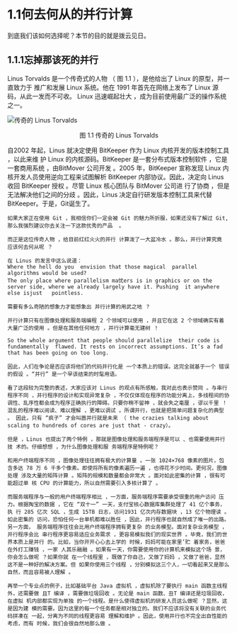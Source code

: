 # 1.1何去何从的并行计算

到底我们该如何选择呢？本节的目的就是拨云见日。
 

## 1.1.1忘掉那该死的并行

Linus Torvalds 是一个传奇式的人物 （ 图 1.1 ），是他给出了 Linux 的原型，并一直致力于 推广和发展 Linux 系统。他在 1991 年首先在网络上发布了 Linux 源码，从此一发而不可收。 Linux 迅速崛起壮大 ，成为目前使用最广泛的操作系统之一。

 ![传奇的 Linus Torvalds](image/chapter_01/00.png)
<center>图 1.1   传奇的 Linus Torvalds</center>





自2002 年起，Linus 就决定使用 BitKeeper 作为 Linux 内核开发的版本控制工具 ，以此来维 护 Linux 的内核源码。BitKeeper 是一套分布式版本控制软件 ，它是一套商用系统 ，由BitMover 公司开发 。2005 年，BitKeeper 宣称发现 Linux 内核开发人员使用逆向工程来试图解析 BitKeeper 内部协议。因此，决定向 Linus 收回 BitKeeper 授权 。尽管 Linux 核心团队与 BitMover 公司进 行了协商 ，但是无法解决他们之间的分歧 。因此，Linus 决定自行研发版本控制工具来代替 BitKeeper。于是，Git诞生了。


    如果大家正在使用 Git ，我相信你们一定会被 Git 的魅力所折服，如果还没有了解过 Git,那么我强烈建议你去关注一下这款优秀的产品  。

    而正是这位传奇人物 ，给目前红红火火的并行 计算泼了一大盆冷水 。那么，并行计算究竟 应该何去何从呢 ？

    在 Linus 的发言中这么说道：
    Where the hell do you  envision that those magical  parallel  algorithms would be used?
    The only place where parallelism ma忧ers is in graphics or on the server side, where we already largely have it. Pushing  it anywhere else isjust   pointless. 

    需要有多么奇陋的想象力才能想象出 并行计算的用武之地 ？

    并行计算只有在图像处理和服务端编程 2 个领域可以使用 ，并且它在这 2 个领域确实有着 大量广泛的使用 。但是在其他任何地方 ，并行计算毫无建树 ！

    So the whole argument that people should parallelize  their code is fundamentally  flawed. It rests on incorrect assumptions. It’s a fad that has been going on too long.

    因此，人们在争论是否应该将他们的代码并行化是 一个本质上的错误。这完全就基于一个 错误的假设 。“并行” 是一个早该结束的时髦用语。

    看了这段较为完整的表述，大家应该对 Linus 的观点有所感触，我对此也表示赞同 。与串行程序不同 ，并行程序的设计和实现异常复杂 ，不仅仅体现在程序的功能分离上，多线程间的协调性、乱序性都会成为程序正确执行的障碍。只要你稍不留神 ，就会失之毫厘 ，谬以千里 ！ 混乱的程序难以阅读、难以理解 ，更难以调试 。所谓并行，也就是把简单问题复杂化的典型 。 因此，只有 “疯子” 才会叫嚣并行就是未来 （ the crazies talking about scaling to hundreds of cores are just that - crazy）。

    但是 ，Linus 也提出了两个特例 ，那就是图像处理和服务端程序是可以 、也需要使用并行技 术的。仔细想想 ，为什么图像处理和服 务端程序是特例呢？

    和用户终端程序不同 ，图像处理往往拥有极大的计算量 。一张 1024×768 像素的图片，包 含多达 78 万 6 千多个像素。即使将所有的像素遍历一遍 ，也得花不少时间。更何况，图像处理 涉及大量的矩阵计算 。矩阵的规模和数量都会非常大 。面对如此密集的计算 ，很有可能超过单 核 CPU 的计算能力，所以自然需要引入多核计算了 。

    而服务端程序与一般的用户终端程序相比 ，一方面，服务端程序需要承受很重的用户访问 压力。根据掏宝的数据 ，它在 “双十一” 一天，支付宝核心数据库集群处理了 41 亿个事务，执 行 285 亿次 SQL ，生成 15TB 日志，访问1931 亿次内存数据块 ，13 亿个物理读 。如此密集的 访问，恐怕任何一台单机都难以胜任 ，因此，并行程序也就自然成了唯一的出路。另一方面， 服务端程序往往会比用户终端程序拥有更复杂 的业务模型。面对复杂业务模型 ，并行程序会比 串行程序更容易适应业务需求 ，更容易模拟我们的现实世界 。毕竟，我们的世界本质上是并行 的。比如，当你开开心心去上学的 时候，妈妈可能在家里’贮 着家务，爸爸在外打工赚钱 ，一家 人其乐融融 。如果有一天，你需要使用你的计算机来模拟这个场 景，你会怎么做呢 ？如果你就 在一个线程里 ，既做了你自己，又做了妈妈 ，又做了爸爸，显然这不是一种好的解决方案。但 如果你使用三个线程 ，分别模拟这三个人，一切看起来又是那么 自然，而且容易被人理解 。
 
    再举一个专业点的例子，比如基础平台 Java 虚拟机 ，虚拟机除了要执行 main 函数主线程 外，还需要做 且T 编译 ，需要做垃圾回收 。无论是 main 函数、丑T 编译还是垃圾回收，在虚拟 机内部都实现为单独 的一个线程。是什么使得虚拟机的研发人员这么做呢 ？显然，这是因为建 模的需要。因为这里的每一个任务都是相对独立的。我们不应该将没有关联的业务代码拼凑在 一起，分离为不同的线程更容易 理解和维护 。因此，使用并行也不完全出自性能的考虑，而有 时候，我们会很自然地那么做 。
